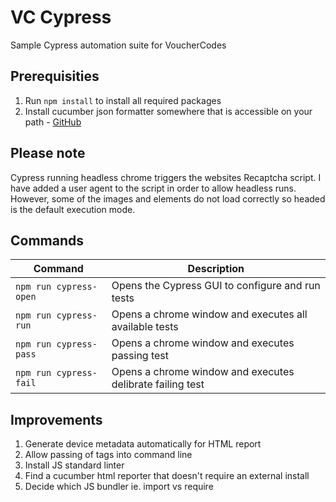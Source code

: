 # VC Cypress

Sample Cypress automation suite for VoucherCodes

## Prerequisities

1. Run `npm install` to install all required packages
1. Install cucumber json formatter somewhere that is accessible on your path - [GitHub](https://github.com/cucumber/json-formatter)

## Please note

Cypress running headless chrome triggers the websites Recaptcha script. I have added a user agent to the script in order to allow headless runs.
However, some of the images and elements do not load correctly so headed is the default execution mode.

## Commands

| Command                | Description                                               |
| ---------------------- | --------------------------------------------------------- |
| `npm run cypress-open` | Opens the Cypress GUI to configure and run tests          |
| `npm run cypress-run`  | Opens a chrome window and executes all available tests    |
| `npm run cypress-pass` | Opens a chrome window and executes passing test           |
| `npm run cypress-fail` | Opens a chrome window and executes delibrate failing test |

## Improvements

1. Generate device metadata automatically for HTML report
1. Allow passing of tags into command line
1. Install JS standard linter
1. Find a cucumber html reporter that doesn't require an external install
1. Decide which JS bundler ie. import vs require
